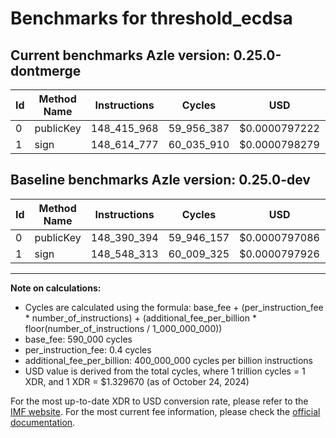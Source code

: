 # Benchmarks for threshold_ecdsa

## Current benchmarks Azle version: 0.25.0-dontmerge

| Id  | Method Name | Instructions | Cycles     | USD           | USD/Million Calls | Change                           |
| --- | ----------- | ------------ | ---------- | ------------- | ----------------- | -------------------------------- |
| 0   | publicKey   | 148_415_968  | 59_956_387 | $0.0000797222 | $79.72            | <font color="red">+25_574</font> |
| 1   | sign        | 148_614_777  | 60_035_910 | $0.0000798279 | $79.82            | <font color="red">+66_464</font> |

## Baseline benchmarks Azle version: 0.25.0-dev

| Id  | Method Name | Instructions | Cycles     | USD           | USD/Million Calls |
| --- | ----------- | ------------ | ---------- | ------------- | ----------------- |
| 0   | publicKey   | 148_390_394  | 59_946_157 | $0.0000797086 | $79.70            |
| 1   | sign        | 148_548_313  | 60_009_325 | $0.0000797926 | $79.79            |

---

**Note on calculations:**

- Cycles are calculated using the formula: base_fee + (per_instruction_fee \* number_of_instructions) + (additional_fee_per_billion \* floor(number_of_instructions / 1_000_000_000))
- base_fee: 590_000 cycles
- per_instruction_fee: 0.4 cycles
- additional_fee_per_billion: 400_000_000 cycles per billion instructions
- USD value is derived from the total cycles, where 1 trillion cycles = 1 XDR, and 1 XDR = $1.329670 (as of October 24, 2024)

For the most up-to-date XDR to USD conversion rate, please refer to the [IMF website](https://www.imf.org/external/np/fin/data/rms_sdrv.aspx).
For the most current fee information, please check the [official documentation](https://internetcomputer.org/docs/current/developer-docs/gas-cost#execution).
